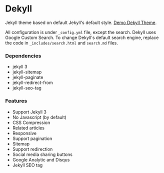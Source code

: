 # Dekyll

Jekyll theme based on default Jekyll's default style. [Demo Dekyll Theme](http://www.kaklabs.com).

All configuration is under `_config.yml` file, except the search. Dekyll uses Google Custom Search. To change Dekyll's default search engine, replace the code in `_includes/search.html` and `search.md` files.

### Dependencies
* jekyll 3
* jekyll-sitemap
* jekyll-paginate
* jekyll-redirect-from
* jekyll-seo-tag

### Features
* Support Jekyll 3
* No Javascript (by default)
* CSS Compression
* Related articles
* Responsive
* Support pagination
* Sitemap
* Support redirection
* Social media sharing buttons
* Google Analytic and Disqus
* Jekyll SEO tag
